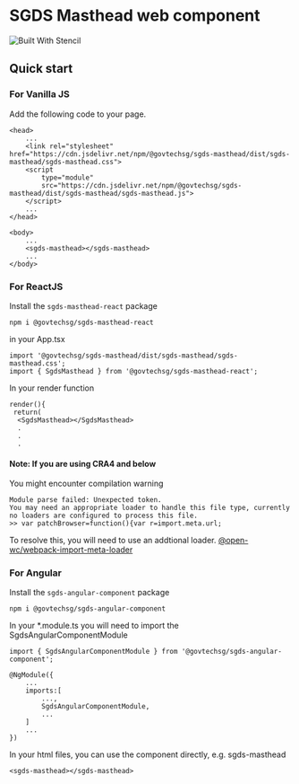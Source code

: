 # SGDS Masthead web component

![Built With Stencil](https://img.shields.io/badge/-Built%20With%20Stencil-16161d.svg?logo=data%3Aimage%2Fsvg%2Bxml%3Bbase64%2CPD94bWwgdmVyc2lvbj0iMS4wIiBlbmNvZGluZz0idXRmLTgiPz4KPCEtLSBHZW5lcmF0b3I6IEFkb2JlIElsbHVzdHJhdG9yIDE5LjIuMSwgU1ZHIEV4cG9ydCBQbHVnLUluIC4gU1ZHIFZlcnNpb246IDYuMDAgQnVpbGQgMCkgIC0tPgo8c3ZnIHZlcnNpb249IjEuMSIgaWQ9IkxheWVyXzEiIHhtbG5zPSJodHRwOi8vd3d3LnczLm9yZy8yMDAwL3N2ZyIgeG1sbnM6eGxpbms9Imh0dHA6Ly93d3cudzMub3JnLzE5OTkveGxpbmsiIHg9IjBweCIgeT0iMHB4IgoJIHZpZXdCb3g9IjAgMCA1MTIgNTEyIiBzdHlsZT0iZW5hYmxlLWJhY2tncm91bmQ6bmV3IDAgMCA1MTIgNTEyOyIgeG1sOnNwYWNlPSJwcmVzZXJ2ZSI%2BCjxzdHlsZSB0eXBlPSJ0ZXh0L2NzcyI%2BCgkuc3Qwe2ZpbGw6I0ZGRkZGRjt9Cjwvc3R5bGU%2BCjxwYXRoIGNsYXNzPSJzdDAiIGQ9Ik00MjQuNywzNzMuOWMwLDM3LjYtNTUuMSw2OC42LTkyLjcsNjguNkgxODAuNGMtMzcuOSwwLTkyLjctMzAuNy05Mi43LTY4LjZ2LTMuNmgzMzYuOVYzNzMuOXoiLz4KPHBhdGggY2xhc3M9InN0MCIgZD0iTTQyNC43LDI5Mi4xSDE4MC40Yy0zNy42LDAtOTIuNy0zMS05Mi43LTY4LjZ2LTMuNkgzMzJjMzcuNiwwLDkyLjcsMzEsOTIuNyw2OC42VjI5Mi4xeiIvPgo8cGF0aCBjbGFzcz0ic3QwIiBkPSJNNDI0LjcsMTQxLjdIODcuN3YtMy42YzAtMzcuNiw1NC44LTY4LjYsOTIuNy02OC42SDMzMmMzNy45LDAsOTIuNywzMC43LDkyLjcsNjguNlYxNDEuN3oiLz4KPC9zdmc%2BCg%3D%3D&colorA=16161d&style=flat-square)

## Quick start

### For Vanilla JS

Add the following code to your page.

```
<head>
    ...
    <link rel="stylesheet" href="https://cdn.jsdelivr.net/npm/@govtechsg/sgds-masthead/dist/sgds-masthead/sgds-masthead.css">
    <script
        type="module"
        src="https://cdn.jsdelivr.net/npm/@govtechsg/sgds-masthead/dist/sgds-masthead/sgds-masthead.js">
    </script>
    ...
</head>

<body>
    ...
    <sgds-masthead></sgds-masthead>
    ...
</body>
```

### For ReactJS

Install the `sgds-masthead-react` package

```
npm i @govtechsg/sgds-masthead-react
```

in your App.tsx

```
import '@govtechsg/sgds-masthead/dist/sgds-masthead/sgds-masthead.css';
import { SgdsMasthead } from '@govtechsg/sgds-masthead-react';
```

In your render function

```
render(){
 return(
  <SgdsMasthead></SgdsMasthead>
  .
  .
  .
```

#### Note: If you are using CRA4 and below

You might encounter compilation warning

```
Module parse failed: Unexpected token.
You may need an appropriate loader to handle this file type, currently no loaders are configured to process this file.
>> var patchBrowser=function(){var r=import.meta.url;
```

To resolve this, you will need to use an addtional loader. [@open-wc/webpack-import-meta-loader](https://www.npmjs.com/package/@open-wc/webpack-import-meta-loader/v/0.4.7)

### For Angular

Install the `sgds-angular-component` package

```
npm i @govtechsg/sgds-angular-component
```

In your \*.module.ts you will need to import the SgdsAngularComponentModule

```
import { SgdsAngularComponentModule } from '@govtechsg/sgds-angular-component';

@NgModule({
    ...
    imports:[
        ...,
        SgdsAngularComponentModule,
        ...
    ]
    ...
})
```

In your html files, you can use the component directly, e.g. sgds-masthead

```
<sgds-masthead></sgds-masthead>
```
